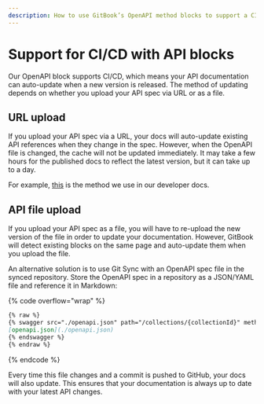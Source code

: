 ```yaml
---
description: How to use GitBook’s OpenAPI method blocks to support a CI/CD workflow
---
```


# Support for CI/CD with API blocks

Our OpenAPI block supports CI/CD, which means your API documentation can auto-update when a new version is released. The method of updating depends on whether you upload your API spec via URL or as a file.

## URL upload

If you upload your API spec via a URL, your docs will auto-update existing API references when they change in the spec. However, when the OpenAPI file is changed, the cache will not be updated immediately. It may take a few hours for the published docs to reflect the latest version, but it can take up to a day.

For example, [this](https://github.com/GitbookIO/integrations/blob/main/docs/gitbook-api/reference/collections.md) is the method we use in our developer docs.

## API file upload

If you upload your API spec as a file, you will have to re-upload the new version of the file in order to update your documentation. However, GitBook will detect existing blocks on the same page and auto-update them when you upload the file.

An alternative solution is to use Git Sync with an OpenAPI spec file in the synced repository. Store the OpenAPI spec in a repository as a JSON/YAML file and reference it in Markdown:

{% code overflow="wrap" %}
```markdown
{% raw %}
{% swagger src="./openapi.json" path="/collections/{collectionId}" method="get" expanded="true" %} 
[openapi.json](./openapi.json) 
{% endswagger %}
{% endraw %}
```
{% endcode %}

Every time this file changes and a commit is pushed to GitHub, your docs will also update. This ensures that your documentation is always up to date with your latest API changes.
